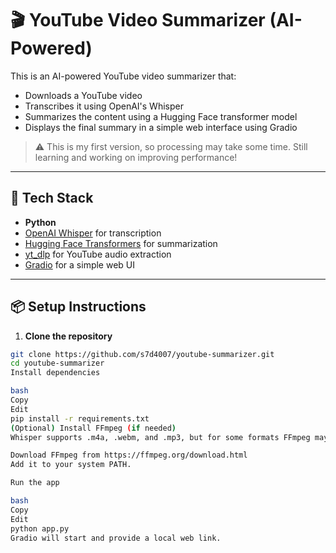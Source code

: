 # 🎬 YouTube Video Summarizer (AI-Powered)

This is an AI-powered YouTube video summarizer that:
- Downloads a YouTube video
- Transcribes it using OpenAI's Whisper
- Summarizes the content using a Hugging Face transformer model
- Displays the final summary in a simple web interface using Gradio

> ⚠️ This is my first version, so processing may take some time. Still learning and working on improving performance!

---

## 🔧 Tech Stack

- **Python**
- [OpenAI Whisper](https://github.com/openai/whisper) for transcription
- [Hugging Face Transformers](https://huggingface.co/transformers/) for summarization
- [yt_dlp](https://github.com/yt-dlp/yt-dlp) for YouTube audio extraction
- [Gradio](https://gradio.app/) for a simple web UI

---

## 📦 Setup Instructions

1. **Clone the repository**

```bash
git clone https://github.com/s7d4007/youtube-summarizer.git
cd youtube-summarizer
Install dependencies

bash
Copy
Edit
pip install -r requirements.txt
(Optional) Install FFmpeg (if needed)
Whisper supports .m4a, .webm, and .mp3, but for some formats FFmpeg may be needed.

Download FFmpeg from https://ffmpeg.org/download.html
Add it to your system PATH.

Run the app

bash
Copy
Edit
python app.py
Gradio will start and provide a local web link.